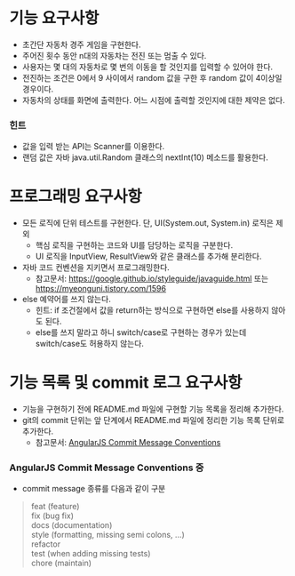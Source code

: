 # 기능 요구사항
* 초간단 자동차 경주 게임을 구현한다.
* 주어진 횟수 동안 n대의 자동차는 전진 또는 멈출 수 있다.
* 사용자는 몇 대의 자동차로 몇 번의 이동을 할 것인지를 입력할 수 있어야 한다.
* 전진하는 조건은 0에서 9 사이에서 random 값을 구한 후 random 값이 4이상일 경우이다.
* 자동차의 상태를 화면에 출력한다. 어느 시점에 출력할 것인지에 대한 제약은 없다.

### 힌트
 * 값을 입력 받는 API는 Scanner를 이용한다.
 * 랜덤 값은 자바 java.util.Random 클래스의 nextInt(10) 메소드를 활용한다.

# 프로그래밍 요구사항
* 모든 로직에 단위 테스트를 구현한다. 단, UI(System.out, System.in) 로직은 제외
  * 핵심 로직을 구현하는 코드와 UI를 담당하는 로직을 구분한다.
  * UI 로직을 InputView, ResultView와 같은 클래스를 추가해 분리한다.
* 자바 코드 컨벤션을 지키면서 프로그래밍한다.
  * 참고문서: https://google.github.io/styleguide/javaguide.html 또는 https://myeonguni.tistory.com/1596
* else 예약어를 쓰지 않는다.
  * 힌트: if 조건절에서 값을 return하는 방식으로 구현하면 else를 사용하지 않아도 된다.
  * else를 쓰지 말라고 하니 switch/case로 구현하는 경우가 있는데 switch/case도 허용하지 않는다.
  
# 기능 목록 및 commit 로그 요구사항
 * 기능을 구현하기 전에 README.md 파일에 구현할 기능 목록을 정리해 추가한다.
 * git의 commit 단위는 앞 단계에서 README.md 파일에 정리한 기능 목록 단위로 추가한다.
   * 참고문서: [AngularJS Commit Message Conventions](https://gist.github.com/stephenparish/9941e89d80e2bc58a153)

### AngularJS Commit Message Conventions 중
 * commit message 종류를 다음과 같이 구분  
 >feat (feature)    
 fix (bug fix)  
 docs (documentation)  
 style (formatting, missing semi colons, …)  
 refactor  
 test (when adding missing tests)  
 chore (maintain)